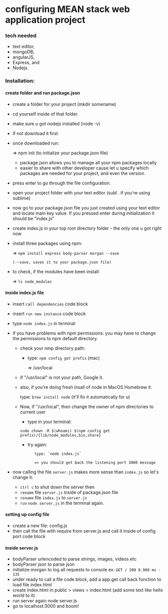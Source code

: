 # configuring MEAN stack web application project




### tech needed

- text editor, 
- mongoDB, 	 
- angularJS, 
- Express, and 
- Nodejs.


### Installation:
	
#### create folder and run package.json
	
- create a folder for your project (mkdir somename)
- cd yourself inside of that folder.
- make sure u got nodejs installed (node -v)
- if not download it first
- once downloaded run:

	=> npm init (to initialize your package.json file)

	- package.json allows you to manage all your npm packages locally
	- easier to share with other developer cause let u specify which
	  packages are needed for your project, and even the version.

- press enter to go through the file configuration.
- open your project folder with your text editor (subl . if you're using sublime)
- now go to your package.json file you just created using your text editor and 
  locate main key value.
  If you pressed enter during initialization it should be "index.js" 
- create index.js in your top root directory folder - the only one u got right now 
- install three packages using npm:

	=> `npm install express body-parser morgan --save`

	  (--save, saves it to your package.json file)

- to check, if the modules have been install:

	=> `ls node_modules`


#### inside index.js file

- insert `call dependencies` code block
- insert `run new instance` code block
- type `node index.js` in terminal 
  
- if you have problems with npm permissions:
  you may have to change the permissions to
  npm default directory. 

    - check your nmp directory path:

        - type: `npm config get prefix` (mac)
          
          => /usr/local

    - if "/usr/local" is not your path, Google it.

    - also, if you're doing fresh insall of node in MacOS Homebrew it.

        type: `brew install node` (it'll fix it automatically for u)

    - Now, if "/usr/local", then change the owner of npm directories to current user
        
        - type in your terminal: 

        `sudo chown -R $(whoami) $(npm config get prefix)/{lib/node_modules,bin,share}`

        - try again:

                 type: `node index.js`

                 => you should get back the listening port 3000 message


- now calling the file `server.js` makes more sense than `index.js` so let's change it:

	- `ctrl c` to shut down the server then
	- `rename` file `server.js` inside of package.json file
	- `rename` file `index.js` to `server.js`
	- `run` `node server.js` in the terminal again.


#### setting up config file


- create a new file: config.js
- then call the file with require from server.js and
  call it inside of config port code block

#### inside server.js

- bodyParser urlencoded to parse strings, images, videos etc
- bodyParser json to parse json 
- initialize morgan to log all requests to console
  ex: `GET / 200 8.980 ms - 135`
- under ready to call a file code block, add a
  app.get call back function to load file index.html
- create index.html in public > views > index.html
  (add some text like hello world to it)
- run server again node server.js
- go to localhost:3000 and boom!




	
